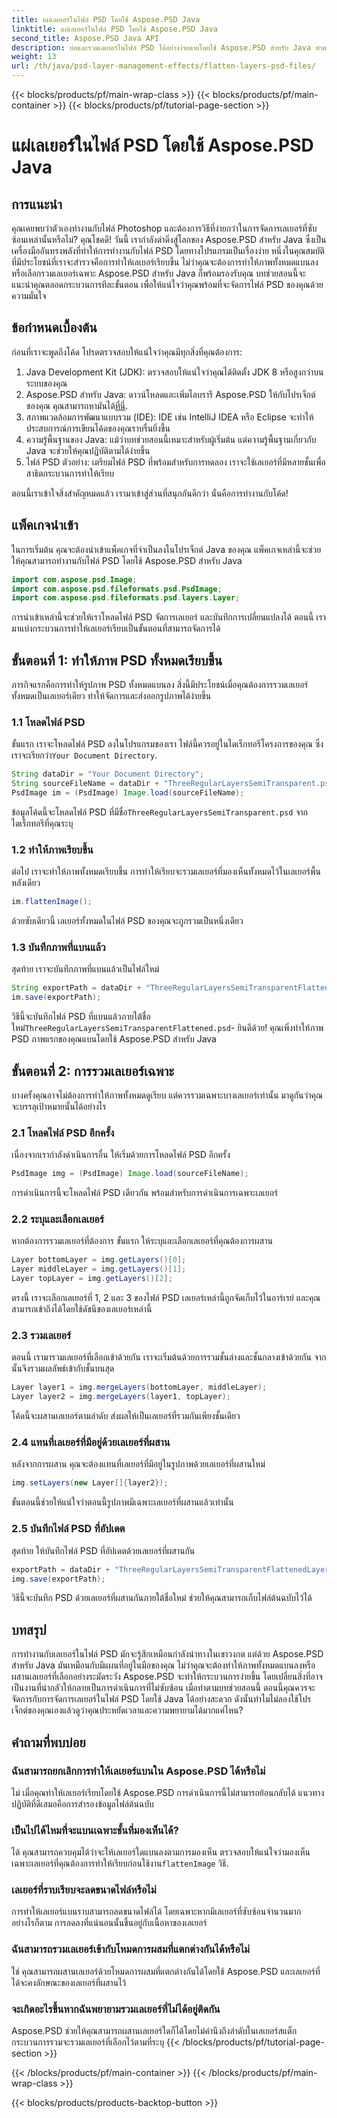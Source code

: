 ```yaml
---
title: แผ่เลเยอร์ในไฟล์ PSD โดยใช้ Aspose.PSD Java
linktitle: แผ่เลเยอร์ในไฟล์ PSD โดยใช้ Aspose.PSD Java
second_title: Aspose.PSD Java API
description: ย่อและรวมเลเยอร์ในไฟล์ PSD ได้อย่างง่ายดายโดยใช้ Aspose.PSD สำหรับ Java ทำตามคำแนะนำทีละขั้นตอนนี้เพื่อทำให้การจัดการไฟล์ PSD ของคุณง่ายขึ้น
weight: 13
url: /th/java/psd-layer-management-effects/flatten-layers-psd-files/
---
```


{{< blocks/products/pf/main-wrap-class >}}
{{< blocks/products/pf/main-container >}}
{{< blocks/products/pf/tutorial-page-section >}}

# แผ่เลเยอร์ในไฟล์ PSD โดยใช้ Aspose.PSD Java

## การแนะนำ

คุณเคยพบว่าตัวเองทำงานกับไฟล์ Photoshop และต้องการวิธีที่ง่ายกว่าในการจัดการเลเยอร์ที่ซับซ้อนเหล่านั้นหรือไม่? คุณโชคดี! วันนี้ เรากำลังดำดิ่งสู่โลกของ Aspose.PSD สำหรับ Java ซึ่งเป็นเครื่องมืออันทรงพลังที่ทำให้การทำงานกับไฟล์ PSD โดยทางโปรแกรมเป็นเรื่องง่าย หนึ่งในคุณสมบัติที่มีประโยชน์ที่เราจะสำรวจคือการทำให้เลเยอร์เรียบขึ้น ไม่ว่าคุณจะต้องการทำให้ภาพทั้งหมดแบนลงหรือเลือกรวมเลเยอร์เฉพาะ Aspose.PSD สำหรับ Java ก็พร้อมรองรับคุณ บทช่วยสอนนี้จะแนะนำคุณตลอดกระบวนการทีละขั้นตอน เพื่อให้แน่ใจว่าคุณพร้อมที่จะจัดการไฟล์ PSD ของคุณด้วยความมั่นใจ

## ข้อกำหนดเบื้องต้น

ก่อนที่เราจะพูดถึงโค้ด โปรดตรวจสอบให้แน่ใจว่าคุณมีทุกสิ่งที่คุณต้องการ:

1. Java Development Kit (JDK): ตรวจสอบให้แน่ใจว่าคุณได้ติดตั้ง JDK 8 หรือสูงกว่าบนระบบของคุณ
2.  Aspose.PSD สำหรับ Java: ดาวน์โหลดและเพิ่มไลบรารี Aspose.PSD ให้กับโปรเจ็กต์ของคุณ คุณสามารถหามันได้[ที่นี่](https://releases.aspose.com/psd/java/).
3. สภาพแวดล้อมการพัฒนาแบบรวม (IDE): IDE เช่น IntelliJ IDEA หรือ Eclipse จะทำให้ประสบการณ์การเขียนโค้ดของคุณราบรื่นยิ่งขึ้น
4. ความรู้พื้นฐานของ Java: แม้ว่าบทช่วยสอนนี้เหมาะสำหรับผู้เริ่มต้น แต่ความรู้พื้นฐานเกี่ยวกับ Java จะช่วยให้คุณปฏิบัติตามได้ง่ายขึ้น
5. ไฟล์ PSD ตัวอย่าง: เตรียมไฟล์ PSD ที่พร้อมสำหรับการทดลอง เราจะใช้เลเยอร์ที่มีหลายชั้นเพื่อสาธิตกระบวนการทำให้เรียบ

ตอนนี้เราเข้าใจสิ่งสำคัญหมดแล้ว เรามาเข้าสู่ส่วนที่สนุกกันดีกว่า นั่นคือการทำงานกับโค้ด!

## แพ็คเกจนำเข้า

ในการเริ่มต้น คุณจะต้องนำเข้าแพ็คเกจที่จำเป็นลงในโปรเจ็กต์ Java ของคุณ แพ็คเกจเหล่านี้จะช่วยให้คุณสามารถทำงานกับไฟล์ PSD โดยใช้ Aspose.PSD สำหรับ Java

```java
import com.aspose.psd.Image;
import com.aspose.psd.fileformats.psd.PsdImage;
import com.aspose.psd.fileformats.psd.layers.Layer;
```

การนำเข้าเหล่านี้จะช่วยให้เราโหลดไฟล์ PSD จัดการเลเยอร์ และบันทึกการเปลี่ยนแปลงได้ ตอนนี้ เรามาแบ่งกระบวนการทำให้เลเยอร์เรียบเป็นขั้นตอนที่สามารถจัดการได้

## ขั้นตอนที่ 1: ทำให้ภาพ PSD ทั้งหมดเรียบขึ้น

ภารกิจแรกคือการทำให้รูปภาพ PSD ทั้งหมดแบนลง สิ่งนี้มีประโยชน์เมื่อคุณต้องการรวมเลเยอร์ทั้งหมดเป็นเลเยอร์เดียว ทำให้จัดการและส่งออกรูปภาพได้ง่ายขึ้น

### 1.1 โหลดไฟล์ PSD

 ขั้นแรก เราจะโหลดไฟล์ PSD ลงในโปรแกรมของเรา ไฟล์นี้ควรอยู่ในไดเร็กทอรีโครงการของคุณ ซึ่งเราจะเรียกว่า`Your Document Directory`.

```java
String dataDir = "Your Document Directory";
String sourceFileName = dataDir + "ThreeRegularLayersSemiTransparent.psd";
PsdImage im = (PsdImage) Image.load(sourceFileName);
```

ข้อมูลโค้ดนี้จะโหลดไฟล์ PSD ที่มีชื่อ`ThreeRegularLayersSemiTransparent.psd` จากไดเร็กทอรีที่คุณระบุ

### 1.2 ทำให้ภาพเรียบขึ้น

ต่อไป เราจะทำให้ภาพทั้งหมดเรียบขึ้น การทำให้เรียบจะรวมเลเยอร์ที่มองเห็นทั้งหมดไว้ในเลเยอร์พื้นหลังเดียว

```java
im.flattenImage();
```

ด้วยซับเดียวนี้ เลเยอร์ทั้งหมดในไฟล์ PSD ของคุณจะถูกรวมเป็นหนึ่งเดียว

### 1.3 บันทึกภาพที่แบนแล้ว

สุดท้าย เราจะบันทึกภาพที่แบนแล้วเป็นไฟล์ใหม่

```java
String exportPath = dataDir + "ThreeRegularLayersSemiTransparentFlattened.psd";
im.save(exportPath);
```

 วิธีนี้จะบันทึกไฟล์ PSD ที่แบนแล้วภายใต้ชื่อใหม่`ThreeRegularLayersSemiTransparentFlattened.psd`- ยินดีด้วย! คุณเพิ่งทำให้ภาพ PSD ภาพแรกของคุณแบนโดยใช้ Aspose.PSD สำหรับ Java

## ขั้นตอนที่ 2: การรวมเลเยอร์เฉพาะ

บางครั้งคุณอาจไม่ต้องการทำให้ภาพทั้งหมดดูเรียบ แต่ควรรวมเฉพาะบางเลเยอร์เท่านั้น มาดูกันว่าคุณจะบรรลุเป้าหมายนั้นได้อย่างไร

### 2.1 โหลดไฟล์ PSD อีกครั้ง

เนื่องจากเรากำลังดำเนินการอื่น ให้เริ่มด้วยการโหลดไฟล์ PSD อีกครั้ง

```java
PsdImage img = (PsdImage) Image.load(sourceFileName);
```

การดำเนินการนี้จะโหลดไฟล์ PSD เดียวกัน พร้อมสำหรับการดำเนินการเฉพาะเลเยอร์

### 2.2 ระบุและเลือกเลเยอร์

หากต้องการรวมเลเยอร์ที่ต้องการ ขั้นแรก ให้ระบุและเลือกเลเยอร์ที่คุณต้องการผสาน

```java
Layer bottomLayer = img.getLayers()[0];
Layer middleLayer = img.getLayers()[1];
Layer topLayer = img.getLayers()[2];
```

ตรงนี้ เราจะเลือกเลเยอร์ที่ 1, 2 และ 3 ของไฟล์ PSD เลเยอร์เหล่านี้ถูกจัดเก็บไว้ในอาร์เรย์ และคุณสามารถเข้าถึงได้โดยใช้ดัชนีของเลเยอร์เหล่านี้

### 2.3 รวมเลเยอร์

ตอนนี้ เรามารวมเลเยอร์ที่เลือกเข้าด้วยกัน เราจะเริ่มต้นด้วยการรวมชั้นล่างและชั้นกลางเข้าด้วยกัน จากนั้นจึงรวมผลลัพธ์เข้ากับชั้นบนสุด

```java
Layer layer1 = img.mergeLayers(bottomLayer, middleLayer);
Layer layer2 = img.mergeLayers(layer1, topLayer);
```

โค้ดนี้จะผสานเลเยอร์ตามลำดับ ส่งผลให้เป็นเลเยอร์ที่รวมกันเพียงชั้นเดียว

### 2.4 แทนที่เลเยอร์ที่มีอยู่ด้วยเลเยอร์ที่ผสาน

หลังจากการผสาน คุณจะต้องแทนที่เลเยอร์ที่มีอยู่ในรูปภาพด้วยเลเยอร์ที่ผสานใหม่

```java
img.setLayers(new Layer[]{layer2});
```

ขั้นตอนนี้ช่วยให้แน่ใจว่าตอนนี้รูปภาพมีเฉพาะเลเยอร์ที่ผสานแล้วเท่านั้น

### 2.5 บันทึกไฟล์ PSD ที่อัปเดต

สุดท้าย ให้บันทึกไฟล์ PSD ที่อัปเดตด้วยเลเยอร์ที่ผสานกัน

```java
exportPath = dataDir + "ThreeRegularLayersSemiTransparentFlattenedLayerByLayer.psd";
img.save(exportPath);
```

วิธีนี้จะบันทึก PSD ด้วยเลเยอร์ที่ผสานกันภายใต้ชื่อใหม่ ช่วยให้คุณสามารถเก็บไฟล์ต้นฉบับไว้ได้

## บทสรุป

การทำงานกับเลเยอร์ในไฟล์ PSD มักจะรู้สึกเหมือนกำลังนำทางในเขาวงกต แต่ด้วย Aspose.PSD สำหรับ Java มันเหมือนกับมีแผนที่อยู่ในมือของคุณ ไม่ว่าคุณจะต้องทำให้ภาพทั้งหมดแบนลงหรือผสานเลเยอร์ที่เลือกอย่างระมัดระวัง Aspose.PSD จะทำให้กระบวนการง่ายขึ้น โดยเปลี่ยนสิ่งที่อาจเป็นงานที่น่ากลัวให้กลายเป็นการดำเนินการที่ไม่ซับซ้อน เมื่อทำตามบทช่วยสอนนี้ ตอนนี้คุณควรจะจัดการกับการจัดการเลเยอร์ในไฟล์ PSD โดยใช้ Java ได้อย่างสะดวก ดังนั้นทำไมไม่ลองใช้โปรเจ็กต์ของคุณเองแล้วดูว่าคุณประหยัดเวลาและความพยายามได้มากแค่ไหน?

## คำถามที่พบบ่อย

### ฉันสามารถยกเลิกการทำให้เลเยอร์แบนใน Aspose.PSD ได้หรือไม่  
ไม่ เมื่อคุณทำให้เลเยอร์เรียบโดยใช้ Aspose.PSD การดำเนินการนี้ไม่สามารถย้อนกลับได้ แนวทางปฏิบัติที่ดีเสมอคือการสำรองข้อมูลไฟล์ต้นฉบับ

### เป็นไปได้ไหมที่จะแบนเฉพาะชั้นที่มองเห็นได้?  
 ได้ คุณสามารถควบคุมได้ว่าจะให้เลเยอร์ใดแบนลงตามการมองเห็น ตรวจสอบให้แน่ใจว่ามองเห็นเฉพาะเลเยอร์ที่คุณต้องการทำให้เรียบก่อนใช้งาน`flattenImage` วิธี.

### เลเยอร์ที่ราบเรียบจะลดขนาดไฟล์หรือไม่  
การทำให้เลเยอร์แบนราบสามารถลดขนาดไฟล์ได้ โดยเฉพาะหากมีเลเยอร์ที่ซับซ้อนจำนวนมาก อย่างไรก็ตาม การลดลงที่แน่นอนนั้นขึ้นอยู่กับเนื้อหาของเลเยอร์

### ฉันสามารถรวมเลเยอร์เข้ากับโหมดการผสมที่แตกต่างกันได้หรือไม่  
ใช่ คุณสามารถผสานเลเยอร์ด้วยโหมดการผสมที่แตกต่างกันได้โดยใช้ Aspose.PSD และเลเยอร์ที่ได้จะคงลักษณะของเลเยอร์ที่ผสานไว้

### จะเกิดอะไรขึ้นหากฉันพยายามรวมเลเยอร์ที่ไม่ได้อยู่ติดกัน  
Aspose.PSD ช่วยให้คุณสามารถผสานเลเยอร์ใดก็ได้โดยไม่คำนึงถึงลำดับในเลเยอร์สแต็ก กระบวนการรวมจะรวมเลเยอร์ที่เลือกไว้ตามที่ระบุ
{{< /blocks/products/pf/tutorial-page-section >}}

{{< /blocks/products/pf/main-container >}}
{{< /blocks/products/pf/main-wrap-class >}}

{{< blocks/products/products-backtop-button >}}
